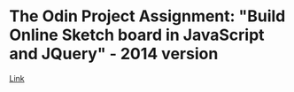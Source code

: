 # The Odin Project Assignment: "Build Online Sketch board in JavaScript and JQuery" - 2014 version

[Link](http://kusnierewicz.github.io/Sketch-Board/)
